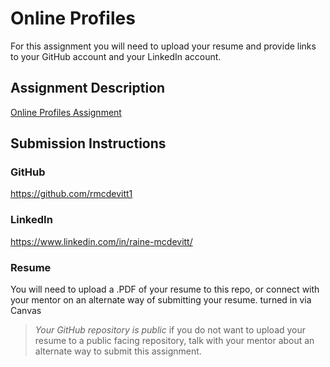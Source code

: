 # Online Profiles
For this assignment you will need to upload your resume and provide links to your GitHub account and your LinkedIn account.

## Assignment Description
[Online Profiles Assignment](https://education.launchcode.org/liftoff/modules/assignments/online-profiles)

## Submission Instructions
 
### GitHub
https://github.com/rmcdevitt1
 
### LinkedIn
https://www.linkedin.com/in/raine-mcdevitt/

### Resume
You will need to upload a .PDF of your resume to this repo, or connect with your mentor on an alternate way of submitting your resume.
  turned in via Canvas

> *Your GitHub repository is public* if you do not want to upload your resume to a public facing repository, talk with your mentor about an alternate way to submit this assignment.
